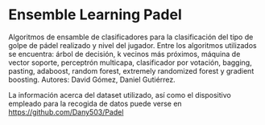 # Ensemble Learning Padel
Algoritmos de ensamble de clasificadores para la clasificación del tipo de golpe de pádel realizado y nivel del jugador. Entre los algoritmos utilizados se encuentra: árbol de decisión, k vecinos más próximos, máquina de vector soporte, perceptrón multicapa, clasificador por votación, bagging, pasting, adaboost, random forest, extremely randomized forest y gradient boosting. Autores: David Gómez, Daniel Gutiérrez.

La información acerca del dataset utilizado, así como el dispositivo empleado para la recogida de datos puede verse en https://github.com/Dany503/Padel
